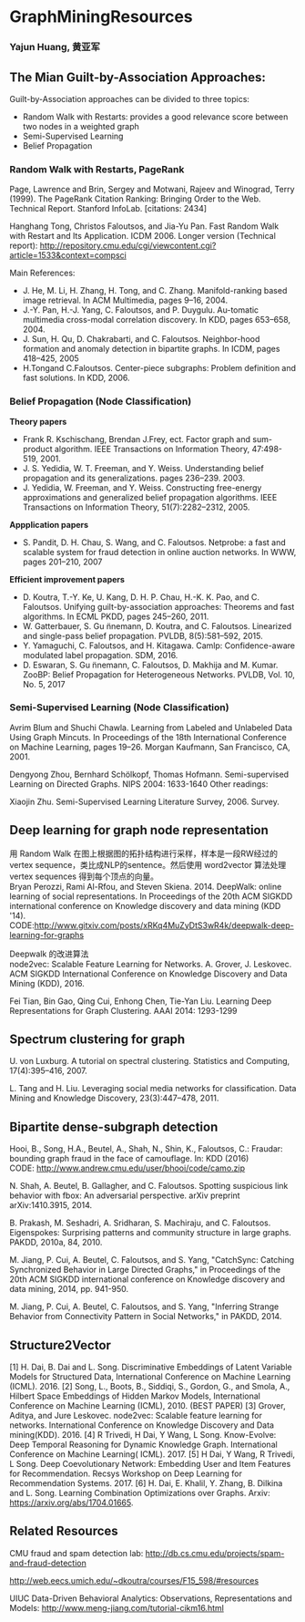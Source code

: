 # GraphMiningResources
### Yajun Huang, 黄亚军

## The Mian Guilt-by-Association Approaches: 
Guilt-by-Association approaches can be divided to three topics:
- Random Walk with Restarts: provides a good relevance score between two nodes in a weighted graph
- Semi-Supervised Learning
- Belief Propagation

### Random Walk with Restarts, PageRank
Page, Lawrence and Brin, Sergey and Motwani, Rajeev and Winograd, Terry (1999). The PageRank Citation Ranking: Bringing Order to the Web. Technical Report. Stanford InfoLab. [citations: 2434]

Hanghang Tong, Christos Faloutsos, and Jia-Yu Pan. Fast Random Walk with Restart and Its Application. ICDM 2006. Longer version (Technical report): http://repository.cmu.edu/cgi/viewcontent.cgi?article=1533&context=compsci

Main References:
- J. He, M. Li, H. Zhang, H. Tong, and C. Zhang. Manifold-ranking based image retrieval. In ACM Multimedia, pages 9–16, 2004.
- J.-Y. Pan, H.-J. Yang, C. Faloutsos, and P. Duygulu. Au-tomatic multimedia cross-modal correlation discovery. In KDD, pages 653–658, 2004.
- J. Sun, H. Qu, D. Chakrabarti, and C. Faloutsos. Neighbor-hood formation and anomaly detection in bipartite graphs. In ICDM, pages 418–425, 2005
- H.Tongand C.Faloutsos. Center-piece subgraphs: Problem definition and fast solutions. In KDD, 2006.

### Belief Propagation (Node Classification)

__Theory papers__

- Frank R. Kschischang, Brendan J.Frey, ect. Factor graph and sum-product algorithm. IEEE Transactions on Information Theory, 47:498-519, 2001.
- J. S. Yedidia, W. T. Freeman, and Y. Weiss. Understanding
belief propagation and its generalizations. pages 236–239. 2003.
- J. Yedidia, W. Freeman, and Y. Weiss. Constructing free-energy approximations and generalized belief propagation algorithms. IEEE Transactions on Information Theory, 51(7):2282–2312, 2005.

__Appplication papers__
- S. Pandit, D. H. Chau, S. Wang, and C. Faloutsos. Netprobe: a fast and scalable system for fraud detection in online auction networks. In WWW, pages 201–210, 2007

__Efficient improvement papers__
- D. Koutra, T.-Y. Ke, U. Kang, D. H. P. Chau, H.-K. K. Pao, and C. Faloutsos. Unifying guilt-by-association approaches: Theorems and fast algorithms. In ECML PKDD, pages 245–260, 2011.
- W. Gatterbauer, S. Gu ̈nnemann, D. Koutra, and C. Faloutsos. Linearized and single-pass belief propagation. PVLDB, 8(5):581–592, 2015. 
- Y. Yamaguchi, C. Faloutsos, and H. Kitagawa. Camlp: Confidence-aware modulated label propagation. SDM, 2016.
- D. Eswaran, S. Gu ̈nnemann, C. Faloutsos, D. Makhija and M. Kumar. ZooBP: Belief Propagation for Heterogeneous Networks. PVLDB, Vol. 10, No. 5, 2017

### Semi-Supervised Learning (Node Classification)

Avrim Blum and Shuchi Chawla. Learning from Labeled and Unlabeled Data Using Graph Mincuts. In Proceedings of the 18th International Conference on Machine Learning, pages 19–26. Morgan Kaufmann, San Francisco, CA, 2001.

Dengyong Zhou, Bernhard Schölkopf, Thomas Hofmann. Semi-supervised Learning on Directed Graphs. NIPS 2004: 1633-1640
Other readings:

Xiaojin Zhu. Semi-Supervised Learning Literature Survey, 2006. Survey.

## Deep learning for graph node representation
用 Random Walk 在图上根据图的拓扑结构进行采样，样本是一段RW经过的 vertex sequence，类比成NLP的sentence。然后使用 word2vector 算法处理 vertex sequences 得到每个顶点的向量。</br>
Bryan Perozzi, Rami Al-Rfou, and Steven Skiena. 2014. DeepWalk: online learning of social representations. In Proceedings of the 20th ACM SIGKDD international conference on Knowledge discovery and data mining (KDD '14).</br> CODE:http://www.gitxiv.com/posts/xRKq4MuZyDtS3wR4k/deepwalk-deep-learning-for-graphs

Deepwalk 的改进算法 </br>
node2vec: Scalable Feature Learning for Networks. A. Grover, J. Leskovec. ACM SIGKDD International Conference on Knowledge Discovery and Data Mining (KDD), 2016.

Fei Tian, Bin Gao, Qing Cui, Enhong Chen, Tie-Yan Liu. Learning Deep Representations for Graph Clustering. AAAI 2014: 1293-1299

## Spectrum clustering for graph

U. von Luxburg. A tutorial on spectral clustering. Statistics and Computing, 17(4):395–416, 2007.

L. Tang and H. Liu. Leveraging social media networks for classification. Data Mining and Knowledge Discovery, 23(3):447–478, 2011.

## Bipartite dense-subgraph detection

Hooi, B., Song, H.A., Beutel, A., Shah, N., Shin, K., Faloutsos, C.: Fraudar: bounding graph fraud in the face of camouflage. In: KDD (2016) </br>
CODE: http://www.andrew.cmu.edu/user/bhooi/code/camo.zip

N. Shah, A. Beutel, B. Gallagher, and C. Faloutsos. Spotting suspicious link behavior with fbox: An adversarial perspective. arXiv preprint arXiv:1410.3915, 2014.

B. Prakash, M. Seshadri, A. Sridharan, S. Machiraju, and C. Faloutsos. Eigenspokes: Surprising patterns and community structure in large graphs. PAKDD, 2010a, 84, 2010.

M. Jiang, P. Cui, A. Beutel, C. Faloutsos, and S. Yang, "CatchSync: Catching Synchronized Behavior in Large Directed Graphs," in Proceedings of the 20th ACM SIGKDD international conference on Knowledge discovery and data mining, 2014, pp. 941-950.

M. Jiang, P. Cui, A. Beutel, C. Faloutsos, and S. Yang, "Inferring Strange Behavior from Connectivity Pattern in Social Networks," in PAKDD, 2014.

## Structure2Vector
[1] H. Dai, B. Dai and L. Song. Discriminative Embeddings of Latent Variable Models for Structured Data, International Conference on Machine Learning (ICML). 2016.
[2] Song, L., Boots, B., Siddiqi, S., Gordon, G., and Smola, A., Hilbert Space Embeddings of Hidden Markov Models, International Conference on Machine Learning (ICML), 2010. (BEST PAPER)
[3] Grover, Aditya, and Jure Leskovec. node2vec: Scalable feature learning for networks. International Conference on Knowledge Discovery and Data mining(KDD). 2016.
[4] R Trivedi, H Dai, Y Wang, L Song. Know-Evolve: Deep Temporal Reasoning for Dynamic Knowledge Graph. International Conference on Machine Learning( ICML). 2017.
[5] H Dai, Y Wang, R Trivedi, L Song. Deep Coevolutionary Network: Embedding User and Item Features for Recommendation. Recsys Workshop on Deep Learning for Recommendation Systems. 2017.
[6] H. Dai, E. Khalil, Y. Zhang, B. Dilkina and L. Song.  Learning Combination Optimizations over Graphs. Arxiv: https://arxiv.org/abs/1704.01665.

## Related Resources

CMU fraud and spam detection lab: http://db.cs.cmu.edu/projects/spam-and-fraud-detection

http://web.eecs.umich.edu/~dkoutra/courses/F15_598/#resources

UIUC Data-Driven Behavioral Analytics: Observations, Representations and Models: http://www.meng-jiang.com/tutorial-cikm16.html
